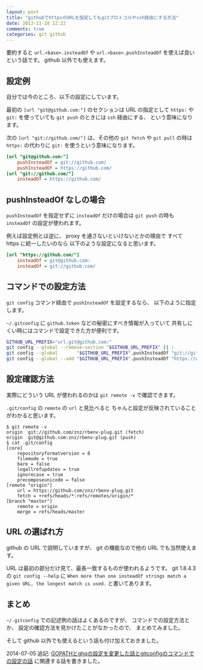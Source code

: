 ```yaml
---
layout: post
title: "githubでhttpsのURLを指定してもgitプロトコルやssh経由にする方法"
date: 2013-11-28 22:22
comments: true
categories: git github
---
```

要約すると `url.<base>.insteadOf` や `url.<base>.pushInsteadOf`
を使えば良いという話です。
github 以外でも使えます。

<!--more-->

## 設定例

自分では今のところ、以下の設定にしています。

最初の
`[url "git@github.com:"]`
のセクションは URL の指定として
`https:` や `git:` を使っていても
`git push` のときには `ssh` 経由にする、
という意味になります。

次の
`[url "git://github.com/"]`
は、その他の `git fetch` や `git pull` の時は
`https:` の代わりに `git:` を使うという意味になります。

```ini ~/.gitconfig
[url "git@github.com:"]
	pushInsteadOf = git://github.com/
	pushInsteadOf = https://github.com/
[url "git://github.com/"]
	insteadOf = https://github.com/
```

## pushInsteadOf なしの場合

`pushInsteadOf` を指定せずに `insteadOf` だけの場合は
`git push` の時も `insteadOf` の設定が使われます。

例えば設定例とは逆に、
proxy を通さないといけないとかの理由で
すべて https に統一したいのなら
以下のような設定になると思います。

```ini ~/.gitconfig
[url "https://github.com/"]
	insteadOf = git@github.com:
	insteadOf = git://github.com/
```

## コマンドでの設定方法

`git config` コマンド経由で `pushInsteadOf` を設定するなら、
以下のように指定します。

`~/.gitconfig` に `github.token` などの秘密にすべき情報が入っていて
共有しにくい時にはコマンドで設定できた方が便利です。

```bash
GITHUB_URL_PREFIX="url.git@github.com:"
git config --global --remove-section "$GITHUB_URL_PREFIX" || :
git config --global       "$GITHUB_URL_PREFIX".pushInsteadOf "git://github.com/"
git config --global --add "$GITHUB_URL_PREFIX".pushInsteadOf "https://github.com/"
```

## 設定確認方法

実際にどういう URL が使われるのかは
`git remote -v`
で確認できます。

`.git/config` の `remote` の `url` と見比べると
ちゃんと設定が反映されていることがわかると思います。

```console
$ git remote -v
origin	git://github.com/znz/rbenv-plug.git (fetch)
origin	git@github.com:znz/rbenv-plug.git (push)
$ cat .git/config
[core]
	repositoryformatversion = 0
	filemode = true
	bare = false
	logallrefupdates = true
	ignorecase = true
	precomposeunicode = false
[remote "origin"]
	url = https://github.com/znz/rbenv-plug.git
	fetch = +refs/heads/*:refs/remotes/origin/*
[branch "master"]
	remote = origin
	merge = refs/heads/master
```

## URL の選ばれ方

github の URL で説明していますが、
git の機能なので他の URL でも当然使えます。

URL は最初の部分だけ見て、最長一致するものが使われるようです。
git 1.8.4.3 の `git config --help` に
`When more than one insteadOf strings match a given URL, the longest match is used.`
と書いてあります。

## まとめ

`~/.gitconfig` での記述例の話はよくあるのですが、
コマンドでの設定方法とか、
設定の確認方法を見かけたことがなかったので、
まとめてみました。

そして github 以外でも使えるという話も付け加えておきました。

2014-07-05 追記:
[GOPATHとghqの設定を変更した話とgitconfigのコマンドでの設定の話](http://blog.n-z.jp/blog/2014-07-05-ghq-gitconfig.html "GOPATHとghqの設定を変更した話とgitconfigのコマンドでの設定の話")
に関連する話を書きました。
